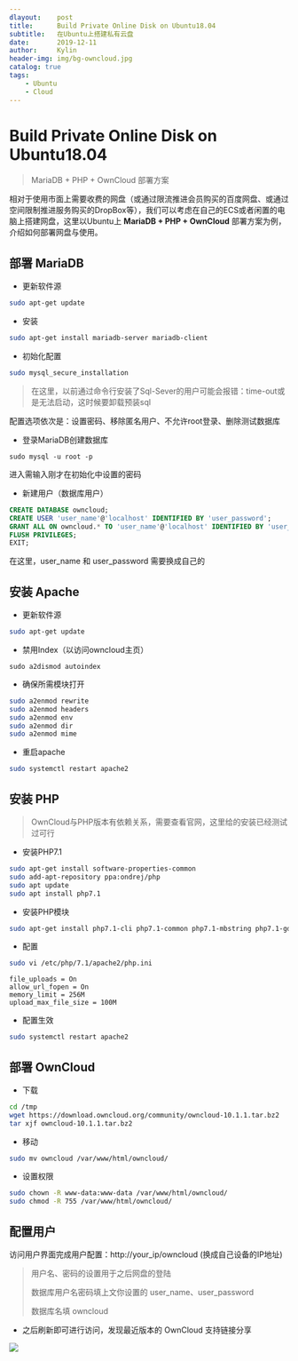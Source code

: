 ```yaml
---
dlayout:    post
title:      Build Private Online Disk on Ubuntu18.04 
subtitle:   在Ubuntu上搭建私有云盘
date:       2019-12-11
author:     Kylin
header-img: img/bg-owncloud.jpg
catalog: true
tags:
    - Ubuntu
    - Cloud
---
```




# Build Private Online Disk on Ubuntu18.04 



> MariaDB + PHP + OwnCloud 部署方案



相对于使用市面上需要收费的网盘（或通过限流推进会员购买的百度网盘、或通过空间限制推进服务购买的DropBox等），我们可以考虑在自己的ECS或者闲置的电脑上搭建网盘，这里以Ubuntu上 **MariaDB + PHP + OwnCloud** 部署方案为例，介绍如何部署网盘与使用。



## 部署 MariaDB

- 更新软件源

```bash
sudo apt-get update
```

- 安装

```bash
sudo apt-get install mariadb-server mariadb-client
```

- 初始化配置

```bash
sudo mysql_secure_installation
```

> 在这里，以前通过命令行安装了Sql-Sever的用户可能会报错：time-out或是无法启动，这时候要卸载预装sql

配置选项依次是：设置密码、移除匿名用户、不允许root登录、删除测试数据库

- 登录MariaDB创建数据库

```
sudo mysql -u root -p
```

进入需输入刚才在初始化中设置的密码

- 新建用户（数据库用户）

```sql
CREATE DATABASE owncloud;
CREATE USER 'user_name'@'localhost' IDENTIFIED BY 'user_password';
GRANT ALL ON owncloud.* TO 'user_name'@'localhost' IDENTIFIED BY 'user_password' WITH GRANT OPTION; 
FLUSH PRIVILEGES;
EXIT;
```

在这里，user_name 和 user_password 需要换成自己的



## 安装 Apache

- 更新软件源

```bash
sudo apt-get update
```

- 禁用Index（以访问owncloud主页）

```
sudo a2dismod autoindex
```

- 确保所需模块打开

```bash
sudo a2enmod rewrite
sudo a2enmod headers
sudo a2enmod env
sudo a2enmod dir
sudo a2enmod mime
```

- 重启apache

```bash
sudo systemctl restart apache2
```



## 安装 PHP

>  OwnCloud与PHP版本有依赖关系，需要查看官网，这里给的安装已经测试过可行

- 安装PHP7.1

```bash
sudo apt-get install software-properties-common
sudo add-apt-repository ppa:ondrej/php
sudo apt update
sudo apt install php7.1
```

- 安装PHP模块

```bash
sudo apt-get install php7.1-cli php7.1-common php7.1-mbstring php7.1-gd php7.1-intl php7.1-xml php7.1-mysql php7.1-zip php7.1-curl php7.1-xmlrpc
```

- 配置

```bash
sudo vi /etc/php/7.1/apache2/php.ini
```

```
file_uploads = On
allow_url_fopen = On
memory_limit = 256M
upload_max_file_size = 100M
```

- 配置生效

```bash
sudo systemctl restart apache2
```



## 部署 OwnCloud

- 下载

```bash
cd /tmp
wget https://download.owncloud.org/community/owncloud-10.1.1.tar.bz2
tar xjf owncloud-10.1.1.tar.bz2
```

- 移动

```bash
sudo mv owncloud /var/www/html/owncloud/
```

- 设置权限

```bash
sudo chown -R www-data:www-data /var/www/html/owncloud/
sudo chmod -R 755 /var/www/html/owncloud/
```



## 配置用户

访问用户界面完成用户配置：http://your_ip/owncloud (换成自己设备的IP地址)

> 用户名、密码的设置用于之后网盘的登陆
>
> 数据库用户名密码填上文你设置的 user_name、user_password
>
> 数据库名填 owncloud



- 之后刷新即可进行访问，发现最近版本的 OwnCloud 支持链接分享

![](http://kylinhub.oss-cn-shanghai.aliyuncs.com/2019-12-11-ownya.jpg)
